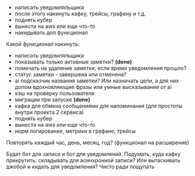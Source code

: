 - написать уведомляльщика
- после этого накинуть кафку, трейсы, графану и т.д.
- поднять кубер
- вынести на aws или еще что-то
- накидывать доп функционал

Какой функционал накинуть:
- написать уведомляльщика
- показывать только активные заметки? **(done)**
- помечать на удаление заметки, если время уведомления прошло?
- статус заметки - завершена или отменена?
- ai подсказчик названия заметки? Или назначать цели, а для них допом вдохновляющие фразы или умные высказывания от ai
- кэш на проверку пользователя
- миграции при запуске **(done)**
- кафка для обмена сообщениями для напоминания (для простоты внутри проекта 2 сервиса)
- поднять кубер
- вынести на aws или еще что-то
- норм логирование, метрики в графане, трейсы

Повторять каждый час, день, месяц, год? (функционал на расширение)

Будет бот для записи и бот для уведомлений. Подумать, куда кафку прикрутить: складывать для асинхронной записи?
Или вытаскивать джобой и кидать для уведомления? Чисто ради пощупать